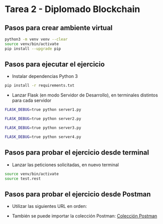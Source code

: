 # Tarea 2 - Diplomado Blockchain

## Pasos para crear ambiente virtual
```bash
python3 -m venv venv --clear 
source venv/bin/activate
pip install --upgrade pip  
```

## Pasos para ejecutar el ejercicio

- Instalar dependencias Python 3

```bash
pip install -r requirements.txt
```

- Lanzar Flask (en modo Servidor de Desarrollo), en terminales distintos para cada servidor

```bash
FLASK_DEBUG=true python server1.py
```

```bash
FLASK_DEBUG=true python server2.py
```

```bash
FLASK_DEBUG=true python server3.py
```

```bash
FLASK_DEBUG=true python server4.py
```

## Pasos para probar el ejercicio desde terminal

- Lanzar las peticiones solicitadas, en nuevo terminal
```bash
source venv/bin/activate
source test.rest
```

## Pasos para probar el ejercicio desde Postman

- Utilizar las siguientes URL en orden:

- También se puede importar la colección Postman:
<a href="">Colección Postman</a>
